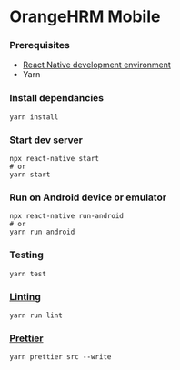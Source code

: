 # OrangeHRM Mobile

### Prerequisites
- [React Native development environment](https://reactnative.dev/docs/environment-setup)
- Yarn

### Install dependancies
```
yarn install
```

### Start dev server
```
npx react-native start
# or
yarn start
```

### Run on Android device or emulator
```
npx react-native run-android
# or
yarn run android
```

### Testing
```
yarn test
```

### [Linting](https://github.com/typescript-eslint/typescript-eslint)
```
yarn run lint
```

### [Prettier](https://prettier.io/)
```
yarn prettier src --write
```

